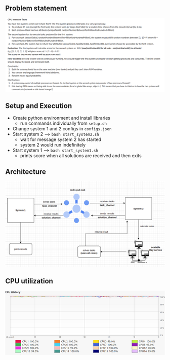 ## Problem statement
![Alt text](diagrams/cpu_intensive_tasks.png?raw=true "Title")

## Setup and Execution
- Create python environment and install libraries
  - run commands individually from `setup.sh`
- Change system 1 and 2 configs in ``configs.json``
- Start system 2 --> ``bash start_system2.sh``
  - wait for message system 2 has started
  - system 2 would run indefinitely
- Start system 1 --> ``bash start_system1.sh``
  - prints score when all solutions are received and then exits  

## Architecture
![Alt text](diagrams/architecture.png?raw=true "Title")

## CPU utilization
![Alt text](diagrams/cpu_utilization.png?raw=true "Title")
